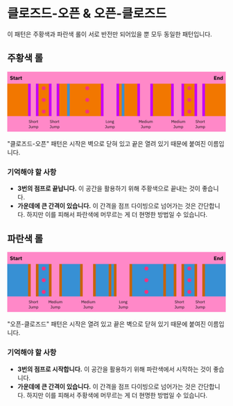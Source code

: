 # 클로즈드-오픈 & 오픈-클로즈드

이 패턴은 주황색과 파란색 롤이 서로 반전만 되어있을 뿐 모두 동일한 패턴입니다.

## 주황색 롤

![Closed-Open Orange](../images/rolls/closed-open-orange-annotated.jpg)

"클로즈드-오픈" 패턴은 시작은 벽으로 닫혀 있고 끝은 열려 있기 때문에 붙여진 이름입니다.

### 기억해야 할 사항

* **3번의 점프로 끝납니다.** 이 공간을 활용하기 위해 주황색으로 끝내는 것이 좋습니다.
* **가운데에 큰 간격이 있습니다.** 이 간격을 점프 다이빙으로 넘어가는 것은 간단합니다. 하지만 이를 피해서 파란색에 머무르는 게 더 현명한 방법일 수 있습니다.

## 파란색 롤

![Open-Closed Blue](../images/rolls/open-closed-blue-annotated.jpg)

"오픈-클로즈드" 패턴은 시작은 열려 있고 끝은 벽으로 닫혀 있기 때문에 붙여진 이름입니다.

### 기억해야 할 사항

* **3번의 점프로 시작합니다.** 이 공간을 활용하기 위해 파란색에서 시작하는 것이 좋습니다.
* **가운데에 큰 간격이 있습니다.** 이 간격을 점프 다이빙으로 넘어가는 것은 간단합니다. 하지만 이를 피해서 주황색에 머무르는 게 더 현명한 방법일 수 있습니다.
